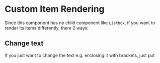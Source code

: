 # Custom Item Rendering

Since this component has no child component like `Listbox`, if you want
to render its items differently, there 2 ways:

## Change text

If you just want to change the text e.g. enclosing it with brackets,
just put <template> as its child and add characters with `${each}`:

```xml
      <{{ include.component }}>  
              <template name="model">[${each}]</template>  
      </{{ include.component }}>
```
- The template only allows text that can be converted into a ZK `Label`.

## Change HTML Structure

If you want to make more changes e.g. adding tooltips by setting title
attributes, you need to create your own `ItemRenderer`. See
[ZK_Developer's_Reference/mvc/View/Renderer/Item_Renderer]({{site.baseurl}}/zk_dev_ref/mvc/view/renderer/item_renderer).
